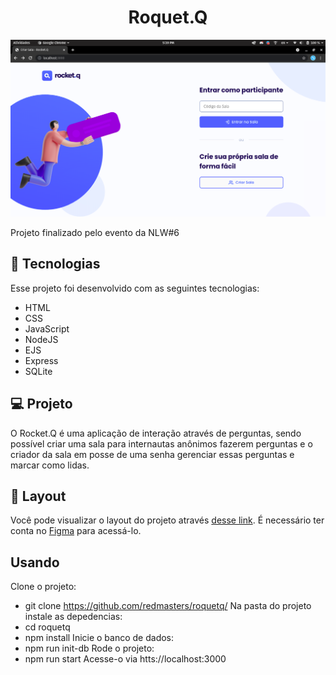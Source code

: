 <h1 align="center">
Roquet.Q
</h1>

<img src="PS.png">

Projeto finalizado pelo evento da NLW#6

## 🚀 Tecnologias

Esse projeto foi desenvolvido com as seguintes tecnologias:

- HTML
- CSS
- JavaScript
- NodeJS
- EJS
- Express
- SQLite

## 💻 Projeto

O Rocket.Q é uma aplicação de interação através de perguntas, sendo possível criar uma sala para internautas anônimos fazerem perguntas e o criador da sala em posse de uma senha gerenciar essas perguntas e marcar como lidas.

## 🔖 Layout

Você pode visualizar o layout do projeto através [desse link](https://www.figma.com/file/vp3iFfd1ohCbHyDX9jCiQi/Roquet.q). É necessário ter conta no [Figma](https://figma.com) para acessá-lo.

## Usando

Clone o projeto:
- git clone https://github.com/redmasters/roquetq/
Na pasta do projeto instale as depedencias:
- cd roquetq
- npm install
Inicie o banco de dados:
- npm run init-db
Rode o projeto:
- npm run start
Acesse-o via htts://localhost:3000
